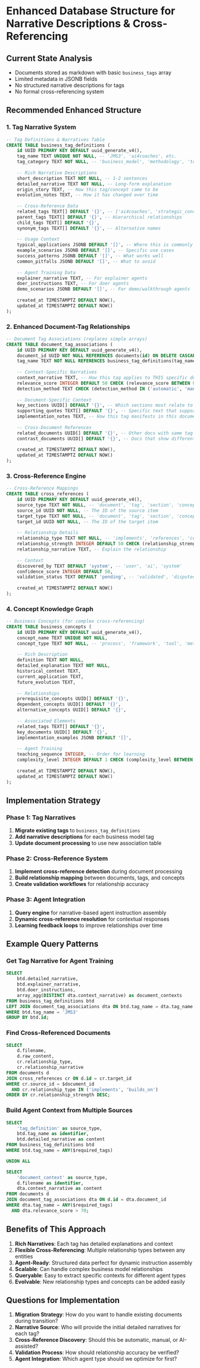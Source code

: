 # Enhanced Database Structure for Narrative Descriptions & Cross-Referencing

## Current State Analysis
- Documents stored as markdown with basic `business_tags` array
- Limited metadata in JSONB fields
- No structured narrative descriptions for tags
- No formal cross-referencing system

## Recommended Enhanced Structure

### 1. Tag Narrative System

```sql
-- Tag Definitions & Narratives Table
CREATE TABLE business_tag_definitions (
    id UUID PRIMARY KEY DEFAULT uuid_generate_v4(),
    tag_name TEXT UNIQUE NOT NULL, -- 'JMS3', 'ai4coaches', etc.
    tag_category TEXT NOT NULL, -- 'business_model', 'methodology', 'tool', 'concept'
    
    -- Rich Narrative Descriptions
    short_description TEXT NOT NULL, -- 1-2 sentences
    detailed_narrative TEXT NOT NULL, -- Long-form explanation
    origin_story TEXT, -- How this tag/concept came to be
    evolution_notes TEXT, -- How it has changed over time
    
    -- Cross-Reference Data
    related_tags TEXT[] DEFAULT '{}', -- ['ai4coaches', 'strategic_concierge']
    parent_tags TEXT[] DEFAULT '{}', -- Hierarchical relationships
    child_tags TEXT[] DEFAULT '{}',
    synonym_tags TEXT[] DEFAULT '{}', -- Alternative names
    
    -- Usage Context
    typical_applications JSONB DEFAULT '[]', -- Where this is commonly used
    example_scenarios JSONB DEFAULT '[]', -- Specific use cases
    success_patterns JSONB DEFAULT '[]', -- What works well
    common_pitfalls JSONB DEFAULT '[]', -- What to avoid
    
    -- Agent Training Data
    explainer_narrative TEXT, -- For explainer agents
    doer_instructions TEXT, -- For doer agents
    demo_scenarios JSONB DEFAULT '[]', -- For demo/walkthrough agents
    
    created_at TIMESTAMPTZ DEFAULT NOW(),
    updated_at TIMESTAMPTZ DEFAULT NOW()
);
```

### 2. Enhanced Document-Tag Relationships

```sql
-- Document Tag Associations (replaces simple arrays)
CREATE TABLE document_tag_associations (
    id UUID PRIMARY KEY DEFAULT uuid_generate_v4(),
    document_id UUID NOT NULL REFERENCES documents(id) ON DELETE CASCADE,
    tag_name TEXT NOT NULL REFERENCES business_tag_definitions(tag_name),
    
    -- Context-Specific Narratives
    context_narrative TEXT, -- How this tag applies to THIS specific document
    relevance_score INTEGER DEFAULT 50 CHECK (relevance_score BETWEEN 0 AND 100),
    detection_method TEXT CHECK (detection_method IN ('automatic', 'manual', 'ai_enhanced')) DEFAULT 'automatic',
    
    -- Document-Specific Context
    key_sections UUID[] DEFAULT '{}', -- Which sections most relate to this tag
    supporting_quotes TEXT[] DEFAULT '{}', -- Specific text that supports this tag
    implementation_notes TEXT, -- How this tag manifests in this document
    
    -- Cross-Document References
    related_documents UUID[] DEFAULT '{}', -- Other docs with same tag
    contrast_documents UUID[] DEFAULT '{}', -- Docs that show different approaches
    
    created_at TIMESTAMPTZ DEFAULT NOW(),
    updated_at TIMESTAMPTZ DEFAULT NOW()
);
```

### 3. Cross-Reference Engine

```sql
-- Cross-Reference Mappings
CREATE TABLE cross_references (
    id UUID PRIMARY KEY DEFAULT uuid_generate_v4(),
    source_type TEXT NOT NULL, -- 'document', 'tag', 'section', 'concept'
    source_id UUID NOT NULL, -- The ID of the source item
    target_type TEXT NOT NULL, -- 'document', 'tag', 'section', 'concept'
    target_id UUID NOT NULL, -- The ID of the target item
    
    -- Relationship Details
    relationship_type TEXT NOT NULL, -- 'implements', 'references', 'contradicts', 'builds_on'
    relationship_strength INTEGER DEFAULT 50 CHECK (relationship_strength BETWEEN 0 AND 100),
    relationship_narrative TEXT, -- Explain the relationship
    
    -- Context
    discovered_by TEXT DEFAULT 'system', -- 'user', 'ai', 'system'
    confidence_score INTEGER DEFAULT 50,
    validation_status TEXT DEFAULT 'pending', -- 'validated', 'disputed', 'pending'
    
    created_at TIMESTAMPTZ DEFAULT NOW()
);
```

### 4. Concept Knowledge Graph

```sql
-- Business Concepts (for complex cross-referencing)
CREATE TABLE business_concepts (
    id UUID PRIMARY KEY DEFAULT uuid_generate_v4(),
    concept_name TEXT UNIQUE NOT NULL,
    concept_type TEXT NOT NULL, -- 'process', 'framework', 'tool', 'methodology'
    
    -- Rich Description
    definition TEXT NOT NULL,
    detailed_explanation TEXT NOT NULL,
    historical_context TEXT,
    current_application TEXT,
    future_evolution TEXT,
    
    -- Relationships
    prerequisite_concepts UUID[] DEFAULT '{}',
    dependent_concepts UUID[] DEFAULT '{}',
    alternative_concepts UUID[] DEFAULT '{}',
    
    -- Associated Elements
    related_tags TEXT[] DEFAULT '{}',
    key_documents UUID[] DEFAULT '{}',
    implementation_examples JSONB DEFAULT '[]',
    
    -- Agent Training
    teaching_sequence INTEGER, -- Order for learning
    complexity_level INTEGER DEFAULT 1 CHECK (complexity_level BETWEEN 1 AND 10),
    
    created_at TIMESTAMPTZ DEFAULT NOW(),
    updated_at TIMESTAMPTZ DEFAULT NOW()
);
```

## Implementation Strategy

### Phase 1: Tag Narratives
1. **Migrate existing tags** to `business_tag_definitions`
2. **Add narrative descriptions** for each business model tag
3. **Update document processing** to use new association table

### Phase 2: Cross-Reference System
1. **Implement cross-reference detection** during document processing
2. **Build relationship mapping** between documents, tags, and concepts
3. **Create validation workflows** for relationship accuracy

### Phase 3: Agent Integration
1. **Query engine** for narrative-based agent instruction assembly
2. **Dynamic cross-reference resolution** for contextual responses
3. **Learning feedback loops** to improve relationships over time

## Example Query Patterns

### Get Tag Narrative for Agent Training
```sql
SELECT 
    btd.detailed_narrative,
    btd.explainer_narrative,
    btd.doer_instructions,
    array_agg(DISTINCT dta.context_narrative) as document_contexts
FROM business_tag_definitions btd
LEFT JOIN document_tag_associations dta ON btd.tag_name = dta.tag_name
WHERE btd.tag_name = 'JMS3'
GROUP BY btd.id;
```

### Find Cross-Referenced Documents
```sql
SELECT 
    d.filename,
    d.raw_content,
    cr.relationship_type,
    cr.relationship_narrative
FROM documents d
JOIN cross_references cr ON d.id = cr.target_id
WHERE cr.source_id = $document_id
  AND cr.relationship_type IN ('implements', 'builds_on')
ORDER BY cr.relationship_strength DESC;
```

### Build Agent Context from Multiple Sources
```sql
SELECT 
    'tag_definition' as source_type,
    btd.tag_name as identifier,
    btd.detailed_narrative as content
FROM business_tag_definitions btd
WHERE btd.tag_name = ANY($required_tags)

UNION ALL

SELECT 
    'document_context' as source_type,
    d.filename as identifier,
    dta.context_narrative as content
FROM documents d
JOIN document_tag_associations dta ON d.id = dta.document_id
WHERE dta.tag_name = ANY($required_tags)
  AND dta.relevance_score > 70;
```

## Benefits of This Approach

1. **Rich Narratives**: Each tag has detailed explanations and context
2. **Flexible Cross-Referencing**: Multiple relationship types between any entities
3. **Agent-Ready**: Structured data perfect for dynamic instruction assembly
4. **Scalable**: Can handle complex business model relationships
5. **Queryable**: Easy to extract specific contexts for different agent types
6. **Evolvable**: New relationship types and concepts can be added easily

## Questions for Implementation

1. **Migration Strategy**: How do you want to handle existing documents during transition?
2. **Narrative Source**: Who will provide the initial detailed narratives for each tag?
3. **Cross-Reference Discovery**: Should this be automatic, manual, or AI-assisted?
4. **Validation Process**: How should relationship accuracy be verified?
5. **Agent Integration**: Which agent type should we optimize for first?
